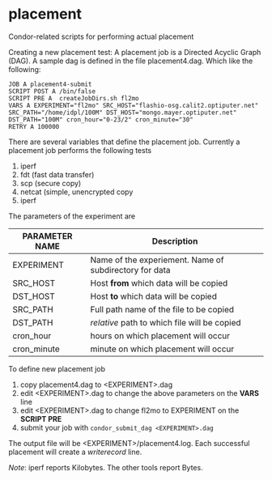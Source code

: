 placement
=========

Condor-related scripts for performing actual placement

Creating a new placement test:
A placement job is a Directed Acyclic Graph (DAG). A sample dag is defined in
the file placement4.dag. Which like the following:

    JOB A placement4-submit
    SCRIPT POST A /bin/false
    SCRIPT PRE A  createJobDirs.sh fl2mo
    VARS A EXPERIMENT="fl2mo" SRC_HOST="flashio-osg.calit2.optiputer.net" SRC_PATH="/home/idpl/100M" DST_HOST="mongo.mayer.optiputer.net" DST_PATH="100M" cron_hour="0-23/2" cron_minute="30"
    RETRY A 100000

There are several variables that define the placement job. Currently a placement job performs the following tests
 1. iperf
 2. fdt (fast data transfer)
 3. scp (secure copy)
 4. netcat (simple, unencrypted copy
 5. iperf


The parameters of the experiment are

|PARAMETER NAME |  Description|
|---------------|-------------|
| EXPERIMENT |  Name of the experiement. Name of subdirectory for data |
|SRC_HOST   |  Host **from** which data will be copied|
|DST_HOST   |  Host **to** which data will be copied |
|SRC_PATH   |  Full path name of the file to be copied |
| DST_PATH   |  *relative* path to which file will be copied |
| cron_hour  |  hours on which placement will occur| 
| cron_minute|  minute on which placement will occur|


To define new placement job
 1. copy placement4.dag to \<EXPERIMENT\>.dag
 2. edit \<EXPERIMENT\>.dag to change the above parameters on the **VARS** line
 3. edit \<EXPERIMENT\>.dag to change fl2mo to EXPERIMENT on the **SCRIPT PRE** 
 4. submit your job with `condor_submit_dag <EXPERIMENT>.dag`


The output file will be \<EXPERIMENT\>/placement4.log. Each successful placement will create a *writerecord* line.

*Note*: iperf reports Kilobytes.  The other tools report Bytes.

